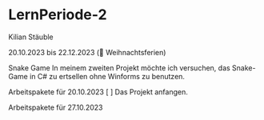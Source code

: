 # LernPeriode-2

Kilian Stäuble

20.10.2023 bis 22.12.2023 (🎄 Weihnachtsferien)

Snake Game
In meinem zweiten Projekt möchte ich versuchen, das Snake-Game in C# zu ertsellen ohne Winforms zu benutzen.

Arbeitspakete für 20.10.2023
[ ] Das Projekt anfangen.

Arbeitspakete für 27.10.2023
